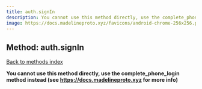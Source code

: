 ```yaml
---
title: auth.signIn
description: You cannot use this method directly, use the complete_phone_login method instead (see https://docs.madelineproto.xyz for more info)
image: https://docs.madelineproto.xyz/favicons/android-chrome-256x256.png
---
```

## Method: auth.signIn  
[Back to methods index](index.md)


**You cannot use this method directly, use the complete_phone_login method instead (see https://docs.madelineproto.xyz for more info)**




